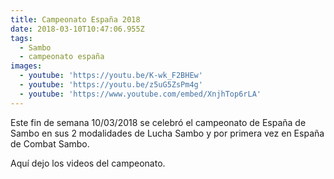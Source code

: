 ```yaml
---
title: Campeonato España 2018
date: 2018-03-10T10:47:06.955Z
tags:
  - Sambo
  - campeonato españa
images:
  - youtube: 'https://youtu.be/K-wk_F2BHEw'
  - youtube: 'https://youtu.be/z5uG5ZsPm4g'
  - youtube: 'https://www.youtube.com/embed/XnjhTop6rLA'
---
```

Este fin de semana 10/03/2018 se celebró el campeonato de España de Sambo en sus 2 modalidades de Lucha Sambo y por primera vez en España de Combat Sambo.

Aquí dejo los videos del campeonato.
